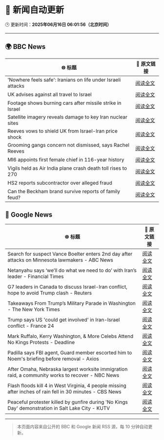 # 🧠 新闻自动更新

🕒 更新时间：**2025年06月16日 06:01:56（北京时间）**

---

## 🌍 BBC News

| 🌐 标题 | 🔗 原文链接 |
|--------|-------------|
| 'Nowhere feels safe': Iranians on life under Israeli attacks | [阅读全文](https://www.bbc.com/news/articles/c8xgxdr01wro) |
| UK advises against all travel to Israel | [阅读全文](https://www.bbc.com/news/articles/c1kvk8jpy3vo) |
| Footage shows burning cars after missile strike in Israel | [阅读全文](https://www.bbc.com/news/videos/c8rermxkx75o) |
| Satellite imagery reveals damage to key Iran nuclear sites | [阅读全文](https://www.bbc.com/news/articles/c7808xvv737o) |
| Reeves vows to shield UK from Israel-Iran price shock | [阅读全文](https://www.bbc.com/news/articles/c3080q893z3o) |
| Grooming gangs concern not dismissed, says Rachel Reeves | [阅读全文](https://www.bbc.com/news/articles/cz0d09zkyy7o) |
| MI6 appoints first female chief in 116-year history | [阅读全文](https://www.bbc.com/news/articles/czxyx04dv1wo) |
| Vigils held as Air India plane crash death toll rises to 270 | [阅读全文](https://www.bbc.com/news/articles/c0575me7j82o) |
| HS2 reports subcontractor over alleged fraud | [阅读全文](https://www.bbc.com/news/articles/cje7edx5wzwo) |
| Can the Beckham brand survive reports of family feud? | [阅读全文](https://www.bbc.com/news/articles/cd62dq8gevpo) |

## 📰 Google News

| 🌐 标题 | 🔗 原文链接 |
|--------|-------------|
| Search for suspect Vance Boelter enters 2nd day after attacks on Minnesota lawmakers - ABC News | [阅读全文](https://news.google.com/rss/articles/CBMimgFBVV95cUxPdFF4QVJJWjRnNmFpWWZrajlvdENsckIzSS1SUEp1Q0ptMXJIV1dyMEdwNkFaNzJJSnBuYm1mdVhUM01oR1cwWE44Nk1Bb3V0STA2bHZMNlZldmUwNFRhaW9aMmxiWnpxOFVaQUpwMUd1Q1JzLTBOcUVULUdtT2JlUnNiS2hoTDNoU1NHeGVXal93dmV5WnJBX3F30gGfAUFVX3lxTE5LWnBWXy1jQmVobUxHaGRhVEtzd2JCcTZZanB0b0NaWkdfdTBnSThGNTlCZ1FOdXlVRkEtMmRlLXYyempEeTFiUGh1bjg0eDR5QS1waGt4Mm5nT09uem9WNjVBQTAteWd5OU1CR180S3JMeFdnYTAwUUZObzhkVC1rLUU4RV9kckhTZE5nLWQxaFNVOWlCZjRLTmVIVnpVbw?oc=5) |
| Netanyahu says ‘we’ll do what we need to do’ with Iran’s leader - Financial Times | [阅读全文](https://news.google.com/rss/articles/CBMicEFVX3lxTE5tS3ZZXzVPOHpDWmtXYk9Ba09xMFpwYl9Jbzdhc2FkR1FlMUdvWE5pczRNVkxSVU9OZDl1bHBhUkIzdXBSWWpUajZCTkpneWMwd2lMZlVoa2E0d0ZGa1RMMG11ZkVLWUhMV0o1VW9yaHk?oc=5) |
| G7 leaders in Canada to discuss Israel-Iran conflict, hope to avoid Trump clash - Reuters | [阅读全文](https://news.google.com/rss/articles/CBMimwFBVV95cUxQc08wOUFrM09nYUFlYmQ3U0tuU2pqTlZpUjBSSkM1aVJSWk96bXFXQ0xuUFN0WUlDOUxVbnNnNkJOelh5dk9iTVZ0LTNZc2ViNUJDTG5qYXMtdGl6TWVJVktlQWJucG43RmRwQm9HY2EycVdQV0V1cVZhSU5qVUhjNW5BcXpVSV9pTmVfZko0R2l5bUtzWmh4NWZZMA?oc=5) |
| Takeaways From Trump’s Military Parade in Washington - The New York Times | [阅读全文](https://news.google.com/rss/articles/CBMiiwFBVV95cUxOVG82dHZHZU1zYzZReV9fTHcycGVDVGJmcF96TlVKem9mWEd2SV8za3ZraFlkcjVSNVpkV3VxQ0p5dmVtR1dGVGRiTjcxUEtlcGZYdHk3RzlocnF2RG5LNU50OFZvSlpIVXJwOW5rU0FHVEhPU0JXajF4X1N2WHdrVXhhWk9DYWFFRU5n?oc=5) |
| Trump says US 'could get involved' in Iran-Israel conflict - France 24 | [阅读全文](https://news.google.com/rss/articles/CBMivwFBVV95cUxOUkVfZmg2ZGpyUXozcTZPcUIzYV9Bak5EWElKUGVobkFOWGxNU2tnMDhhQjhnR2NHWUFpYUpFbU9oNTVXYTBTalVuMW1GN1hyUE1nZHF0SzNBdmktci1LT0RjZ2ZFZy1kTm5tZV9zYkFnTEZCeGp1ZTdrZ0RMZjVsOXNEa1JYYUo4R3U0aENXamtvOE1scmNiZ3BFWTVtSzRRWkgxVUMybzlpQ0pEcS02TUhfX3ctZmNvZzBpY1AxNA?oc=5) |
| Mark Ruffalo, Kerry Washington, & More Celebs Attend No Kings Protests - Deadline | [阅读全文](https://news.google.com/rss/articles/CBMimwFBVV95cUxNYjlUd3FZc1d0MTRhQUl3SE9WaS1KdGcyajRuWWNuS2xwV21pRE90d3hqMVR0WUNheVVaQjdlWElobXJNbWVBZGI4MnpoSWJTX1J1VTF2cVRqMTMyUG1xYVM4bldTTXVXR01YT003aGFiY25CdVhxQktPYW15LWFDQmNMMXJfMzdjWm8tNERQbzJiRjRtcHBaTkc4bw?oc=5) |
| Padilla says FBI agent, Guard member escorted him to Noem's briefing before removal - Axios | [阅读全文](https://news.google.com/rss/articles/CBMieEFVX3lxTE05RzZnOVRJY2JrekFWUW4wOU9WSmhaaHY4Z251ZkctRlJUZTM2TXNOZjZvWXAzeVREUllLbFcyX1dtQWJnS25zREdON3VaZUx0elNCQjUtUmRFV2NRTFhnVXhSejE0ZkxoaDVtRFZYWW41dUF5M0RnSA?oc=5) |
| After Omaha, Nebraska largest worksite immigration raid, a community works to recover - NBC News | [阅读全文](https://news.google.com/rss/articles/CBMilAFBVV95cUxQQkZWemFWRWxiZHBPRElPNDlXTUgxXzJQSXlicTZIOWVqbnNfZWZtYWdZZnEzaThtd2NrMWR2eXM1QldoZ243SFVNWEJsVl9zZ0JVSWt0ZGN5R19ZTW5rTFZtOVRLZUhaX2JONmRrWVNRM1Rld3pLQnk0MFo0SEpsXzBRQlN2R2JMVXVRU29MOXpMYUhI0gFWQVVfeXFMT0dhY1R3ZjE4UjFLRDhOamNhSXRNSFFnbUQ5eXE1QVVyREZtUFcyaklrX0pGTEp2YUZ1cFllZ0d4SFE5TFhGWWN5OV94ZDhuQlg1ZGxSRmc?oc=5) |
| Flash floods kill 4 in West Virginia, 4 people missing after inches of rain fell in 30 minutes - CBS News | [阅读全文](https://news.google.com/rss/articles/CBMic0FVX3lxTE1ZYWNHUWVFYVZMUjZkWDFpLWc3c3hTQUN0c1I1VEFreEhvYlZSVVp4N1lyN0JSaGpLSmV4dXRhN0pRVF9jSmR1WWtCeVl3d19XRjM5QU85dTNJUm1WQkRORVhoZldPWkJnXzFtTURvNkRnemPSAXhBVV95cUxQeElzelBzalg2V1VTQTdFTmhXRkU0STlVa0ZNRTB1dW9idHA1SW5OMVRqZkFUam9YMGRrVFZRdzE4c0wzQXE5LXJiWWpaQWUxTy1WVFpqd0UxLTNESW51Sm4zQXU4ZDFxSGRQdEhndjd4VkViTHdic18?oc=5) |
| Peaceful protester killed by gunfire during 'No Kings Day' demonstration in Salt Lake City - KUTV | [阅读全文](https://news.google.com/rss/articles/CBMitwFBVV95cUxPR0xuYkQyWmpWT3NzdzcyNk5TczJUZWU0Z2YtSldNbmN0MVV4TEhHcC1WODJmcS1PMVFReUExR0hDU0RDWWxKaElYcFRiSVNyNktGS0JTZnRnQXB4d3JrT2JFaFU0aXhxYmY4dkRtMGdmUm1iQVNDeTM0MTd2WE9ieHozME93dGlNd2tzT1J3WXdGN1dsWWRPRHc1OGdtVjVVZEVMMk5UelNqR2lvTkU5ZHhOSzJZcEE?oc=5) |

---
> 本页面内容来自公开的 BBC 和 Google 新闻 RSS 源，每 10 分钟自动更新。